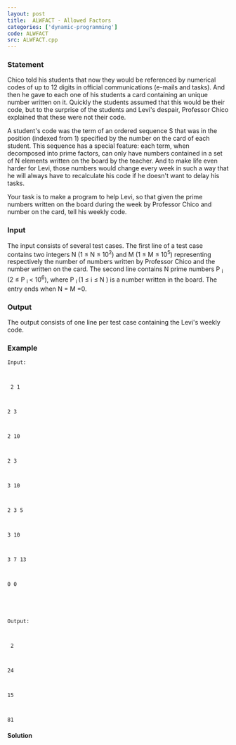 ```yaml
---
layout: post
title:  ALWFACT - Allowed Factors
categories: ['dynamic-programming']
code: ALWFACT
src: ALWFACT.cpp
---
```


### **Statement**

Chico told his students that now they would be referenced by numerical codes
of up to 12 digits in official communications (e-mails and tasks). And then he
gave to each one of his students a card containing an unique number written on
it. Quickly the students assumed that this would be their code, but to the
surprise of the students and Levi's despair, Professor Chico explained that
these were not their code.

A student's code was the term of an ordered sequence S that was in the
position (indexed from 1) specified by the number on the card of each student.
This sequence has a special feature: each term, when decomposed into prime
factors, can only have numbers contained in a set of N elements written on
the board by the teacher. And to make life even harder for Levi, those numbers
would change every week in such a way that he will always have to recalculate
his code if he doesn't want to delay his tasks.

Your task is to make a program to help Levi, so that given the prime numbers
written on the board during the week by Professor Chico and number on the
card, tell his weekly code.

### Input

The input consists of several test cases. The first line of a test case
contains two integers N (1 ≤ N ≤ 10<sup>2</sup>) and M (1 ≤
M ≤ 10<sup>5</sup>) representing respectively the number of numbers
written by Professor Chico and the number written on the card. The second line
contains N prime numbers P <sub> i </sub>(2 ≤ P <sub>
i </sub> < 10<sup>6</sup>), where P <sub> i </sub> (1 ≤
i ≤ N ) is a number written in the board. The entry ends when N =
M =0.

### Output

The output consists of one line per test case containing the Levi's weekly
code.

### Example

    
    
    Input:
    
    
     2 1
    
    
    2 3
    
    
    2 10
    
    
    2 3
    
    
    3 10
    
    
    2 3 5
    
    
    3 10
    
    
    3 7 13
    
    
    0 0
    
    
    
    Output:
    
    
     2
    
    
    24
    
    
    15
    
    
    81



#### **Solution**



